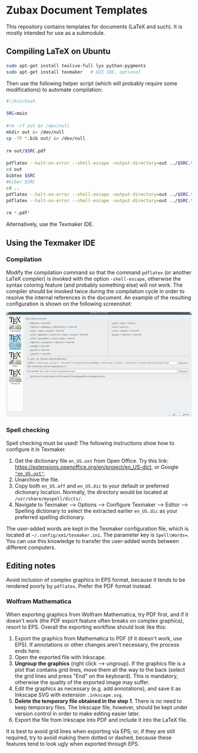 Zubax Document Templates
========================

This repository contains templates for documents (LaTeX and such).
It is mostly intended for use as a submodule.

## Compiling LaTeX on Ubuntu

```bash
sudo apt-get install texlive-full lyx python-pygments
sudo apt-get install texmaker   # GUI IDE, optional
```

Then use the following helper script (which will probably require some modifications) to automate compilation:

```bash
#!/bin/bash

SRC=main

#rm -rf out &> /dev/null
mkdir out &> /dev/null
cp -fP *.bib out/ &> /dev/null

rm out/$SRC.pdf

pdflatex --halt-on-error --shell-escape -output-directory=out ../$SRC.tex
cd out
bibtex $SRC
#biber $SRC
cd ..
pdflatex --halt-on-error --shell-escape -output-directory=out ../$SRC.tex
pdflatex --halt-on-error --shell-escape -output-directory=out ../$SRC.tex

rm *.pdf*
```

Alternatively, use the Texmaker IDE.

## Using the Texmaker IDE

### Compilation

Modify the compilation command so that the command `pdflatex` (or another LaTeX compiler)
is invoked with the option `-shell-escape`,
otherwise the syntax coloring feature (and probably something else) will not work.
The compiler should be invoked twice during the compilation cycle in order to resolve the
internal references in the document.
An example of the resulting configuration is shown on the following screenshot:

![Texmaker configuration example](texmaker_config_example.png)

### Spell checking

Spell checking must be used!
The following instructions show how to configure it in Texmaker.

1. Get the dictionary file `en_US.oxt` from Open Office.
Try this link: <https://extensions.openoffice.org/en/project/en_US-dict>,
or Google [`"en_US.oxt"`](https://google.com/search?q="en_US.oxt").
2. Unarchive the file.
3. Copy both `en_US.aff` and `en_US.dic` to your default or preferred dictionary location.
Normally, the directory would be located at `/usr/share/myspell/dicts/`.
4. Navigate to Texmaker --> Options --> Configure Texmaker --> Editor --> Spelling dictionary
to select the extracted earlier `en_US.dic` as your preferred spelling dictionary.

The user-added words are kept in the Texmaker configuration file,
which is located at `~/.config/xm1/texmaker.ini`.
The parameter key is `Spell\Words=`.
You can use this knowledge to transfer the user-added words between different computers.

## Editing notes

Avoid inclusion of complex graphics in EPS format, because it tends to be rendered poorly by `pdflatex`.
Prefer the PDF format instead.

### Wolfram Mathematica

When exporting graphics from Wolfram Mathematica, try PDF first, and if it doesn't work
(the PDF export feature often breaks on complex graphics), resort to EPS.
Overall the exporting workflow should look like this:

1. Export the graphics from Mathematica to PDF (if it doesn't work, use EPS).
If annotations or other changes aren't necessary, the process ends here.
2. Open the exported file with Inkscape.
3. **Ungroup the graphics** (right click --> ungroup).
If the graphics file is a plot that contains grid lines, move them all the way to the back
(select the grid lines and press "End" on the keyboard).
This is mandatory, otherwise the quality of the exported image may suffer.
3. Edit the graphics as necessary (e.g. add annotations), and
save it as Inkscape SVG with extension `.inkscape.svg`.
4. **Delete the temporary file obtained in the step 1**. There is no need to keep temporary files.
The Inkscape file, however, should be kept under version control in order to make editing easier later.
5. Export the file from Inkscape into PDF and include it into the LaTeX file.

It is best to avoid grid lines when exporting via EPS; or, if they are still required, try to avoid making them
dotted or dashed, because these features tend to look ugly when exported through EPS.

